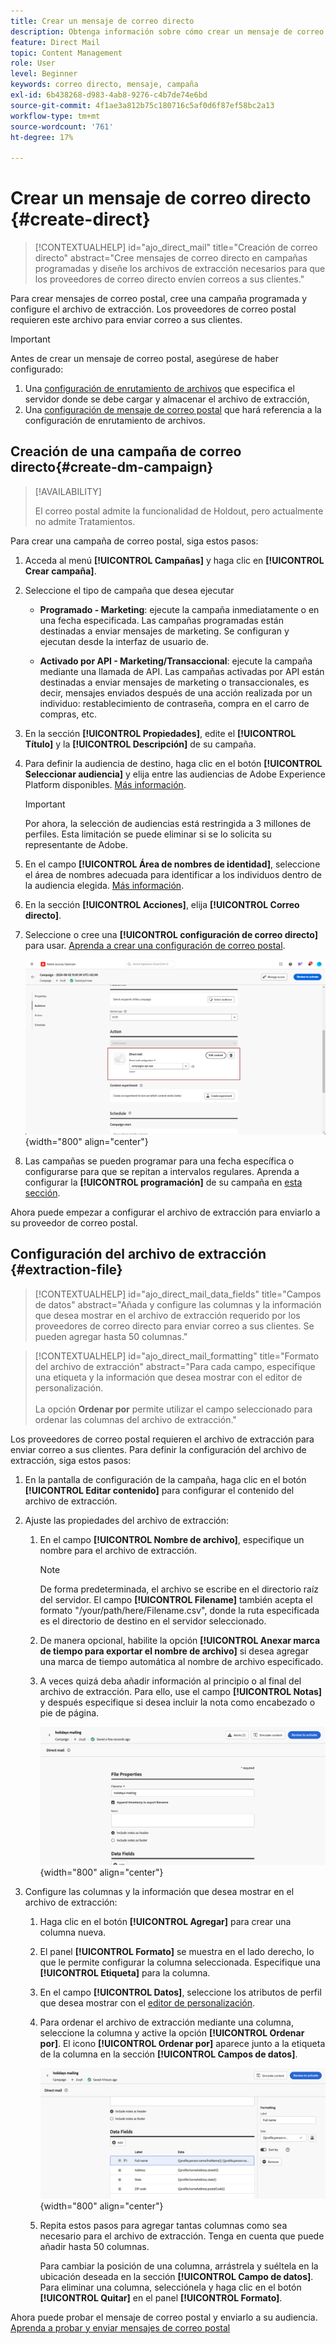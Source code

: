 ```yaml
---
title: Crear un mensaje de correo directo
description: Obtenga información sobre cómo crear un mensaje de correo postal en Journey Optimizer
feature: Direct Mail
topic: Content Management
role: User
level: Beginner
keywords: correo directo, mensaje, campaña
exl-id: 6b438268-d983-4ab8-9276-c4b7de74e6bd
source-git-commit: 4f1ae3a812b75c180716c5af0d6f87ef58bc2a13
workflow-type: tm+mt
source-wordcount: '761'
ht-degree: 17%

---
```


# Crear un mensaje de correo directo {#create-direct}

>[!CONTEXTUALHELP]
>id="ajo_direct_mail"
>title="Creación de correo directo"
>abstract="Cree mensajes de correo directo en campañas programadas y diseñe los archivos de extracción necesarios para que los proveedores de correo directo envíen correos a sus clientes."

Para crear mensajes de correo postal, cree una campaña programada y configure el archivo de extracción. Los proveedores de correo postal requieren este archivo para enviar correo a sus clientes.

>[!IMPORTANT]
>
>Antes de crear un mensaje de correo postal, asegúrese de haber configurado:
>
>1. Una [configuración de enrutamiento de archivos](../direct-mail/direct-mail-configuration.md#file-routing-configuration) que especifica el servidor donde se debe cargar y almacenar el archivo de extracción,
>1. Una [configuración de mensaje de correo postal](../direct-mail/direct-mail-configuration.md#direct-mail-surface) que hará referencia a la configuración de enrutamiento de archivos.


## Creación de una campaña de correo directo{#create-dm-campaign}

>[!AVAILABILITY]
>
>El correo postal admite la funcionalidad de Holdout, pero actualmente no admite Tratamientos.

Para crear una campaña de correo postal, siga estos pasos:

1. Acceda al menú **[!UICONTROL Campañas]** y haga clic en **[!UICONTROL Crear campaña]**.

1. Seleccione el tipo de campaña que desea ejecutar

   * **Programado - Marketing**: ejecute la campaña inmediatamente o en una fecha especificada. Las campañas programadas están destinadas a enviar mensajes de marketing. Se configuran y ejecutan desde la interfaz de usuario de.

   * **Activado por API - Marketing/Transaccional**: ejecute la campaña mediante una llamada de API. Las campañas activadas por API están destinadas a enviar mensajes de marketing o transaccionales, es decir, mensajes enviados después de una acción realizada por un individuo: restablecimiento de contraseña, compra en el carro de compras, etc.

1. En la sección **[!UICONTROL Propiedades]**, edite el **[!UICONTROL Título]** y la **[!UICONTROL Descripción]** de su campaña.

1. Para definir la audiencia de destino, haga clic en el botón **[!UICONTROL Seleccionar audiencia]** y elija entre las audiencias de Adobe Experience Platform disponibles. [Más información](../audience/about-audiences.md).

   >[!IMPORTANT]
   >
   >Por ahora, la selección de audiencias está restringida a 3 millones de perfiles. Esta limitación se puede eliminar si se lo solicita su representante de Adobe.

1. En el campo **[!UICONTROL Área de nombres de identidad]**, seleccione el área de nombres adecuada para identificar a los individuos dentro de la audiencia elegida. [Más información](../event/about-creating.md#select-the-namespace).

1. En la sección **[!UICONTROL Acciones]**, elija **[!UICONTROL Correo directo]**.

1. Seleccione o cree una **[!UICONTROL configuración de correo directo]** para usar. [Aprenda a crear una configuración de correo postal](direct-mail-configuration.md#direct-mail-surface).

   ![](assets/direct-mail-campaign.png){width="800" align="center"}

1. Las campañas se pueden programar para una fecha específica o configurarse para que se repitan a intervalos regulares. Aprenda a configurar la **[!UICONTROL programación]** de su campaña en [esta sección](../campaigns/create-campaign.md#schedule).

Ahora puede empezar a configurar el archivo de extracción para enviarlo a su proveedor de correo postal.

## Configuración del archivo de extracción {#extraction-file}

>[!CONTEXTUALHELP]
>id="ajo_direct_mail_data_fields"
>title="Campos de datos"
>abstract="Añada y configure las columnas y la información que desea mostrar en el archivo de extracción requerido por los proveedores de correo directo para enviar correo a sus clientes. Se pueden agregar hasta 50 columnas."

>[!CONTEXTUALHELP]
>id="ajo_direct_mail_formatting"
>title="Formato del archivo de extracción"
>abstract="Para cada campo, especifique una etiqueta y la información que desea mostrar con el editor de personalización. <br/><br/> La opción <b>Ordenar por</b> permite utilizar el campo seleccionado para ordenar las columnas del archivo de extracción."

Los proveedores de correo postal requieren el archivo de extracción para enviar correo a sus clientes. Para definir la configuración del archivo de extracción, siga estos pasos:

1. En la pantalla de configuración de la campaña, haga clic en el botón **[!UICONTROL Editar contenido]** para configurar el contenido del archivo de extracción.

1. Ajuste las propiedades del archivo de extracción:

   1. En el campo **[!UICONTROL Nombre de archivo]**, especifique un nombre para el archivo de extracción.

      >[!NOTE]
      >
      >De forma predeterminada, el archivo se escribe en el directorio raíz del servidor. El campo **[!UICONTROL Filename]** también acepta el formato &quot;/your/path/here/Filename.csv&quot;, donde la ruta especificada es el directorio de destino en el servidor seleccionado. <!--TBC if for SFTP and Azure only, or for all servers including S3-->

   1. De manera opcional, habilite la opción **[!UICONTROL Anexar marca de tiempo para exportar el nombre de archivo]** si desea agregar una marca de tiempo automática al nombre de archivo especificado.

   1. A veces quizá deba añadir información al principio o al final del archivo de extracción. Para ello, use el campo **[!UICONTROL Notas]** y después especifique si desea incluir la nota como encabezado o pie de página.

      ![](assets/direct-mail-properties.png){width="800" align="center"}

1. Configure las columnas y la información que desea mostrar en el archivo de extracción:

   1. Haga clic en el botón **[!UICONTROL Agregar]** para crear una columna nueva.

   1. El panel **[!UICONTROL Formato]** se muestra en el lado derecho, lo que le permite configurar la columna seleccionada. Especifique una **[!UICONTROL Etiqueta]** para la columna.

   1. En el campo **[!UICONTROL Datos]**, seleccione los atributos de perfil que desea mostrar con el [editor de personalización](../personalization/personalization-build-expressions.md).

   1. Para ordenar el archivo de extracción mediante una columna, seleccione la columna y active la opción **[!UICONTROL Ordenar por]**. El icono **[!UICONTROL Ordenar por]** aparece junto a la etiqueta de la columna en la sección **[!UICONTROL Campos de datos]**.

      ![](assets/direct-mail-content.png){width="800" align="center"}

   1. Repita estos pasos para agregar tantas columnas como sea necesario para el archivo de extracción. Tenga en cuenta que puede añadir hasta 50 columnas.

      Para cambiar la posición de una columna, arrástrela y suéltela en la ubicación deseada en la sección **[!UICONTROL Campo de datos]**. Para eliminar una columna, selecciónela y haga clic en el botón **[!UICONTROL Quitar]** en el panel **[!UICONTROL Formato]**.

Ahora puede probar el mensaje de correo postal y enviarlo a su audiencia. [Aprenda a probar y enviar mensajes de correo postal](test-send-direct-mail.md)

